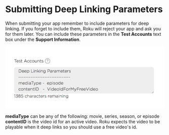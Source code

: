 # Submitting Deep Linking Parameters

When submitting your app remember to include parameters for deep linking. If you forget to include them, Roku will reject your app and ask you for them later. You can include these parameters in the __Test Accounts__ text box under the __Support Information__.

![Deep linking](images/deep-linking1.png)

__mediaType__ can be any of the following: movie, series, season, or episode
__contentID__ is the video id for an active video. Roku expects the video to be playable when it deep links so you should use a free video's id.
